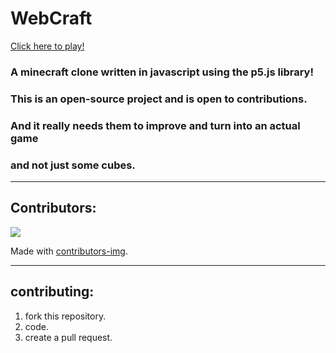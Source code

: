 # WebCraft

[Click here to play!](https://somepythonprogrammer.github.io/WebCraft/)

### A minecraft clone written in javascript using the p5.js library!
### This is an open-source project and is open to contributions.
### And it really needs them to improve and turn into an actual game
### and not just some cubes.

<hr>

## Contributors:
<a href="https://github.com/somePythonProgrammer/WebCraft/graphs/contributors">
  <img src="https://contrib.rocks/image?repo=somePythonProgrammer/WebCraft" />
</a>

Made with [contributors-img](https://contrib.rocks).

<hr>

## contributing:
1. fork this repository.
2. code.
3. create a pull request.
